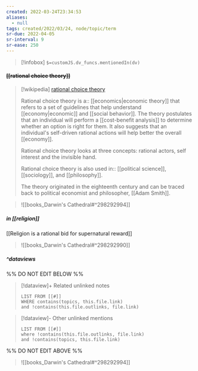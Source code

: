 ```yaml
---
created: 2022-03-24T23:34:53 
aliases:
  - null
tags: created/2022/03/24, node/topic/term
sr-due: 2022-04-05
sr-interval: 9
sr-ease: 250
---
```

> [!infobox]
`$=customJS.dv_funcs.mentionedIn(dv)`

#### <s class="topic-title">[[rational choice theory]]</s>

> [!wikipedia] [rational choice theory](https://en.wikipedia.org/wiki/Rational%20choice%20theory)
> 
> Rational choice theory 
> is a:: [[economics|economic theory]]
> that refers to a set of guidelines that help understand [[economy|economic]] and [[social behavior]]. 
> The theory postulates that an individual will perform a [[cost-benefit analysis]] to determine whether an option is right for them. It also suggests that an individual's self-driven rational actions will help better the overall [[economy]].
> 
> Rational choice theory looks at three concepts: rational actors, self interest and the invisible hand.
> 
> Rational choice theory is also used 
> in:: [[political science]],  [[sociology]], and [[philosophy]].
> 
> The theory originated in the eighteenth century and can be traced back to political economist and philosopher, [[Adam Smith]].

> ![[books_Darwin's Cathedral#^298292994]]

##### in [[religion]]

[[Religion is a rational bid for supernatural reward]]


> ![[books_Darwin's Cathedral#^298292990]]


##### ^dataviews

%% DO NOT EDIT BELOW %%
> [!dataview]+ Related unlinked notes
> ```dataview
> LIST FROM [[#]]
> WHERE contains(topics, this.file.link)
> and !contains(this.file.outlinks, file.link)
> ```
 
> [!dataview]- Other unlinked mentions
> ```dataview
> LIST FROM [[#]]
> where !contains(this.file.outlinks, file.link)
> and !contains(topics, this.file.link)
> ```

%% DO NOT EDIT ABOVE %%

> ![[books_Darwin's Cathedral#^298292994]]
